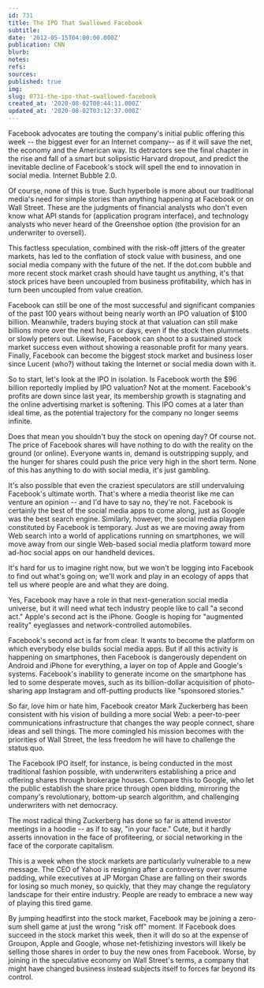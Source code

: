```yaml
---
id: 731
title: The IPO That Swallowed Facebook
subtitle: 
date: '2012-05-15T04:00:00.000Z'
publication: CNN
blurb: 
notes: 
refs: 
sources: 
published: true
img: 
slug: 0731-the-ipo-that-swallowed-facebook
created_at: '2020-08-02T00:44:11.000Z'
updated_at: '2020-08-02T03:12:37.000Z'
---
```

Facebook advocates are touting the company's initial public offering this week -- the biggest ever for an Internet company-- as if it will save the net, the economy and the American way. Its detractors see the final chapter in the rise and fall of a smart but solipsistic Harvard dropout, and predict the inevitable decline of Facebook's stock will spell the end to innovation in social media. Internet Bubble 2.0.

Of course, none of this is true. Such hyperbole is more about our traditional media's need for simple stories than anything happening at Facebook or on Wall Street. These are the judgments of financial analysts who don't even know what API stands for (application program interface), and technology analysts who never heard of the Greenshoe option (the provision for an underwriter to oversell).

This factless speculation, combined with the risk-off jitters of the greater markets, has led to the conflation of stock value with business, and one social media company with the future of the net. If the dot.com bubble and more recent stock market crash should have taught us anything, it's that stock prices have been uncoupled from business profitability, which has in turn been uncoupled from value creation.

Facebook can still be one of the most successful and significant companies of the past 100 years without being nearly worth an IPO valuation of $100 billion. Meanwhile, traders buying stock at that valuation can still make billions more over the next hours or days, even if the stock then plummets or slowly peters out. Likewise, Facebook can shoot to a sustained stock market success even without showing a reasonable profit for many years. Finally, Facebook can become the biggest stock market and business loser since Lucent (who?) without taking the Internet or social media down with it.

So to start, let's look at the IPO in isolation. Is Facebook worth the $96 billion reportedly implied by IPO valuation? Not at the moment. Facebook's profits are down since last year, its membership growth is stagnating and the online advertising market is softening. This IPO comes at a later than ideal time, as the potential trajectory for the company no longer seems infinite.

Does that mean you shouldn't buy the stock on opening day? Of course not. The price of Facebook shares will have nothing to do with the reality on the ground (or online). Everyone wants in, demand is outstripping supply, and the hunger for shares could push the price very high in the short term. None of this has anything to do with social media, it's just gambling.

It's also possible that even the craziest speculators are still undervaluing Facebook's ultimate worth. That's where a media theorist like me can venture an opinion -- and I'd have to say no, they're not. Facebook is certainly the best of the social media apps to come along, just as Google was the best search engine. Similarly, however, the social media playpen constituted by Facebook is temporary. Just as we are moving away from Web search into a world of applications running on smartphones, we will move away from our single Web-based social media platform toward more ad-hoc social apps on our handheld devices.

It's hard for us to imagine right now, but we won't be logging into Facebook to find out what's going on; we'll work and play in an ecology of apps that tell us where people are and what they are doing.

Yes, Facebook may have a role in that next-generation social media universe, but it will need what tech industry people like to call "a second act." Apple's second act is the iPhone. Google is hoping for "augmented reality" eyeglasses and network-controlled automobiles.

Facebook's second act is far from clear. It wants to become the platform on which everybody else builds social media apps. But if all this activity is happening on smartphones, then Facebook is dangerously dependent on Android and iPhone for everything, a layer on top of Apple and Google's systems. Facebook's inability to generate income on the smartphone has led to some desperate moves, such as its billion-dollar acquisition of photo-sharing app Instagram and off-putting products like "sponsored stories."

So far, love him or hate him, Facebook creator Mark Zuckerberg has been consistent with his vision of building a more social Web: a peer-to-peer communications infrastructure that changes the way people connect, share ideas and sell things. The more comingled his mission becomes with the priorities of Wall Street, the less freedom he will have to challenge the status quo.

The Facebook IPO itself, for instance, is being conducted in the most traditional fashion possible, with underwriters establishing a price and offering shares through brokerage houses. Compare this to Google, who let the public establish the share price through open bidding, mirroring the company's revolutionary, bottom-up search algorithm, and challenging underwriters with net democracy.

The most radical thing Zuckerberg has done so far is attend investor meetings in a hoodie -- as if to say, "in your face." Cute, but it hardly asserts innovation in the face of profiteering, or social networking in the face of the corporate capitalism.

This is a week when the stock markets are particularly vulnerable to a new message. The CEO of Yahoo is resigning after a controversy over resume padding, while executives at JP Morgan Chase are falling on their swords for losing so much money, so quickly, that they may change the regulatory landscape for their entire industry. People are ready to embrace a new way of playing this tired game.

By jumping headfirst into the stock market, Facebook may be joining a zero-sum shell game at just the wrong "risk off" moment. If Facebook does succeed in the stock market this week, then it will do so at the expense of Groupon, Apple and Google, whose net-fetishizing investors will likely be selling those shares in order to buy the new ones from Facebook. Worse, by joining in the speculative economy on Wall Street's terms, a company that might have changed business instead subjects itself to forces far beyond its control.
